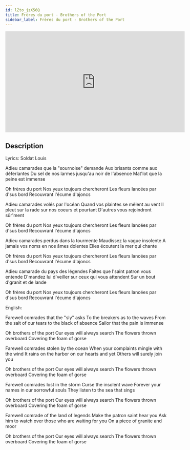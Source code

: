```yaml
---
id: lZto_jzX56Q
title: Frères du port - Brothers of the Port
sidebar_label: Frères du port - Brothers of the Port
---
```


<iframe
  width="560"
  height="315"
  src="https://www.youtube.com/embed/lZto_jzX56Q"
  title="YouTube video player"
  frameborder="0"
  allow="accelerometer; autoplay; clipboard-write; encrypted-media; gyroscope; picture-in-picture; web-share"
  referrerpolicy="strict-origin-when-cross-origin"
  allowfullscreen
></iframe>

## Description

Lyrics: Soldat Louis

Adieu camarades que la "sournoise" demande
Aux brisants comme aux déferlantes
Du sel de nos larmes jusqu'au noir de l'absence
Mat'lot que la peine est immense

Oh frères du port
Nos yeux toujours chercheront
Les fleurs lancées par d'sus bord
Recouvrant l'écume d'ajoncs

Adieu camarades volés par l'océan
Quand vos plaintes se mêlent au vent
Il pleut sur la rade sur nos coeurs et pourtant
D'autres vous rejoindront sûr'ment

Oh frères du port
Nos yeux toujours chercheront
Les fleurs lancées par d'sus bord
Recouvrant l'écume d'ajoncs

Adieu camarades perdus dans la tourmente
Maudissez la vague insolente
A jamais vos noms en nos âmes dolentes
Elles écoutent la mer qui chante

Oh frères du port
Nos yeux toujours chercheront
Les fleurs lancées par d'sus bord
Recouvrant l'écume d'ajoncs

Adieu camarade du pays des légendes
Faites que l'saint patron vous entende
D'mandez lui d'veiller sur ceux qui vous attendent
Sur un bout d'granit et de lande

Oh frères du port
Nos yeux toujours chercheront
Les fleurs lancées par d'sus bord
Recouvrant l'écume d'ajoncs

English:

Farewell comrades that the "sly" asks
To the breakers as to the waves
From the salt of our tears to the black of absence
Sailor that the pain is immense

Oh brothers of the port
Our eyes will always search
The flowers thrown overboard
Covering the foam of gorse

Farewell comrades stolen by the ocean
When your complaints mingle with the wind
It rains on the harbor on our hearts and yet
Others will surely join you

Oh brothers of the port
Our eyes will always search
The flowers thrown overboard
Covering the foam of gorse

Farewell comrades lost in the storm
Curse the insolent wave
Forever your names in our sorrowful souls
They listen to the sea that sings

Oh brothers of the port
Our eyes will always search
The flowers thrown overboard
Covering the foam of gorse

Farewell comrade of the land of legends
Make the patron saint hear you
Ask him to watch over those who are waiting for you
On a piece of granite and moor

Oh brothers of the port
Our eyes will always search
The flowers thrown overboard
Covering the foam of gorse
